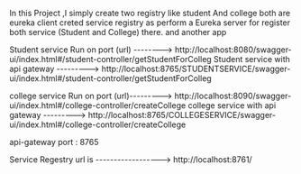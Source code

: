 In this Project ,I simply create two registry like student And college both are eureka client
creted service registry as perform a Eureka server for register both service (Student and College) there.
and another app


Student service Run on port (url) --------> http://localhost:8080/swagger-ui/index.html#/student-controller/getStudentForColleg
Student service with api gateway ---------> http://localhost:8765/STUDENTSERVICE/swagger-ui/index.html#/student-controller/getStudentForColleg

college service Run on port (url)---------> http://localhost:8090/swagger-ui/index.html#/college-controller/createCollege
college service with api gateway ---------> http://localhost:8765/COLLEGESERVICE/swagger-ui/index.html#/college-controller/createCollege

api-gateway port : 8765

Service Regestry url is ------------------> http://localhost:8761/
